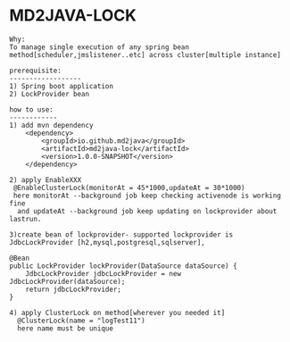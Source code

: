 # MD2JAVA-LOCK 

    Why:
    To manage single execution of any spring bean 
    method[scheduler,jmslistener..etc] across cluster[multiple instance]
   
	prerequisite:
	------------------
	1) Spring boot application
	2) LockProvider bean
	
	how to use:
	------------
	1) add mvn dependency
     	<dependency>
			<groupId>io.github.md2java</groupId>
			<artifactId>md2java-lock</artifactId>
			<version>1.0.0-SNAPSHOT</version>
		</dependency>
			
	2) apply EnableXXX
	 @EnableClusterLock(monitorAt = 45*1000,updateAt = 30*1000)
	 here monitorAt --background job keep checking activenode is working fine
	  and updateAt --background job keep updating on lockprovider about lastrun.
	  
	3)create bean of lockprovider- supported lockprovider is JdbcLockProvider [h2,mysql,postgresql,sqlserver],
	
	@Bean
	public LockProvider lockProvider(DataSource dataSource) {
		JdbcLockProvider jdbcLockProvider = new JdbcLockProvider(dataSource);
		return jdbcLockProvider;
	}
	
	4) apply ClusterLock on method[wherever you needed it]
	  @ClusterLock(name = "logTest11") 
	  here name must be unique
	  
	
	
	